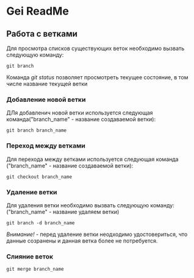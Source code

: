 # Gei ReadMe

## Работа с ветками

Для просмотра списков существующих веток необходимо вызвать следующую команду:

    git branch  

Команда *git status* позволяет просмотреть текущее состояние, в том числе название текущей ветки        

### Добавление новой ветки

ДЛя добавленич новой ветки используется следующая команда("branch_name" - название создаваемой ветки):

    git branch branch_name

### Переход между ветками

Для перехода между ветками используется следующая команда ("branch_name" - название создаваемой ветки):

    git checkout branch_name

### Удаление ветки

Для удаления ветки необходимо вызвать следующую команду:("branch_name" - название удаляем ветки)

    git branch -d branch_name

*Внимание!* - перед удаление ветки неодходимо удостовериться, что данные созранены и данная ветка более не потребуется.

### Слияние веток

    git merge branch_name